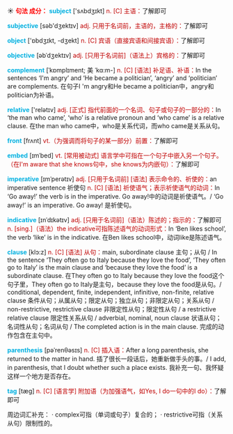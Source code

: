 ☀ <font color="red">**句法 成分：**</font>
<font color="sky blue">**subject**</font> ['sʌbdӡɪkt] 
<font color="#c00000">n. [C] 主语：</font>了解即可

<font color="sky blue">**subjective**</font> [səb'dӡektɪv] 
<font color="#c00000">adj. 只用于名词前，主语的，主格的：</font>了解即可

<font color="sky blue">**object**</font> ['ɒbdʒɪkt, -dʒekt] 
<font color="#c00000">n. [C] 宾语（直接宾语和间接宾语）：</font>了解即可
           
<font color="sky blue">**objective**</font> [əbˈdʒektɪv]
<font color="#c00000">adj. [只用于名词前]（语法上）宾格的：</font>了解即可
           
<font color="sky blue">**complement**</font> [ˈkɒmplɪment; 美 ˈkɑ:m-]
<font color="#c00000">n. [C] [语法] 补足语、补语：</font>In the sentences ‘I'm angry’ and ‘He became a politician’, ‘angry’ and ‘politician’ are complements. 在句子I 'm angry和He became a politician中，angry和politician为补语。

<font color="sky blue">**relative**</font> ['relətɪv] 
<font color="#c00000">adj. [正式] 指代前面的一个名词、句子或句子的一部分的：</font>In ‘the man who came’, ‘who’ is a relative pronoun and ‘who came’ is a relative clause. 在the man who came中，who是关系代词，而who came是关系从句。

<font color="sky blue">**front**</font> [frʌnt] 
<font color="#c00000">vt.（为强调而将句子的某一部分）前置：</font>了解即可
          
<font color="sky blue">**embed**</font> [ɪmˈbed]
<font color="#c00000">vt. [常用被动式] 语言学中可指在一个句子中嵌入另一个句子。（在I'm aware that she knows句中，she knows为内嵌句）：</font>了解即可

<font color="sky blue">**imperative**</font> [ɪmˈperətɪv]
<font color="#c00000">adj. [只用于名词前] [语法] 表示命令的、祈使的：</font>an imperative sentence 祈使句 <font color="#c00000">n. [C] [语法] 祈使语气；表示祈使语气的动词：</font>In ‘Go away!’ the verb is in the imperative. Go away!中的动词是祈使语气。/ ‘Go away!’ is an imperative. Go away! 是祈使句。
           
<font color="sky blue">**indicative**</font> [ɪnˈdɪkətɪv]
<font color="#c00000">adj. [只用于名词前]（语法）陈述的；指示的：</font>了解即可 <font color="#c00000">n. [sing.]（语法）the indicative可指陈述语气的动词形式：</font>In ‘Ben likes school’, the verb ‘like’ is in the indicative. 在Ben likes school中，动词like是陈述语气。
           
<font color="sky blue">**clause**</font> [klɔ:z]
<font color="#c00000">n. [C] [语法] 从句：</font>main, subordinate clause 主句；从句 / In the sentence ‘They often go to Italy because they love the food’, ‘They often go to Italy’ is the main clause and ‘because they love the food’ is a subordinate clause. 在They often go to Italy because they love the food这个句子里，They often go to Italy是主句，because they love the food是从句。/ conditional, dependent, finite, independent, infinitive, non-finite, relative clause 条件从句；从属从句；限定从句；独立从句；非限定从句；关系从句 / non-restrictive, restrictive clause 非限定性从句；限定性从句 / a restrictive relative clause 限定性关系从句 / adverbial, nominal, noun clause 状语从句；名词性从句；名词从句 / The completed action is in the main clause. 完成的动作包含在主句中。
           
<font color="sky blue">**parenthesis**</font> [pəˈrenθəsɪs]
<font color="#c00000">n. [C] 插入语：</font>After a long parenthesis, she returned to the matter in hand. 插了很长一段话后，她重新做手头的事。/ I add, in parenthesis, that I doubt whether such a place exists. 我补充一句、我怀疑这样一个地方是否存在。
           
<font color="sky blue">**tag**</font> [tæg]
<font color="#c00000">n. [C] [语言学] 附加语（为加强语气，如Yes, I do一句中的I do）：</font>了解即可

周边词汇补充：
· complex可指（单词或句子）复合的；
· restrictive可指（关系从句）限制性的。
